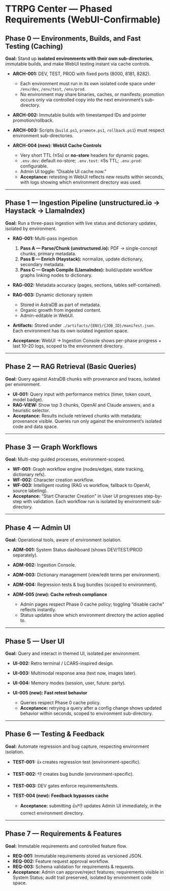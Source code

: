 # TTRPG Center — Phased Requirements (WebUI-Confirmable)

## Phase 0 — Environments, Builds, and Fast Testing (Caching)

**Goal:** Stand up **isolated environments with their own sub-directories**, immutable builds, and make WebUI testing instant via cache controls.

* **ARCH-001:** DEV, TEST, PROD with fixed ports (8000, 8181, 8282).

  * Each environment must run in its own isolated code space under `/env/dev`, `/env/test`, `/env/prod`.
  * No environment may share binaries, caches, or manifests; promotion occurs only via controlled copy into the next environment’s sub-directory.
* **ARCH-002:** Immutable builds with timestamped IDs and pointer promotion/rollback.
* **ARCH-003:** Scripts (`build.ps1`, `promote.ps1`, `rollback.ps1`) must respect environment sub-directories.
* **ARCH-004 (new): WebUI Cache Controls**

  * Very short TTL (≤5s) or **no-store** headers for dynamic pages.
  * `.env.dev`: default no-store; `.env.test`: ≤5s TTL; `.env.prod`: configurable.
  * Admin UI toggle: “Disable UI cache now.”
  * **Acceptance:** retesting in WebUI reflects new results within seconds, with logs showing which environment directory was used.

---

## Phase 1 — Ingestion Pipeline (unstructured.io → Haystack → LlamaIndex)

**Goal:** Run a three-pass ingestion with live status and dictionary updates, isolated by environment.

* **RAG-001:** Multi-pass ingestion

  1. **Pass A — Parse/Chunk (unstructured.io):** PDF → single-concept chunks, primary metadata.
  2. **Pass B — Enrich (Haystack):** normalize, update dictionary, secondary metadata.
  3. **Pass C — Graph Compile (LlamaIndex):** build/update workflow graphs linking nodes to dictionary.
* **RAG-002:** Metadata accuracy (pages, sections, tables self-contained).
* **RAG-003:** Dynamic dictionary system

  * Stored in AstraDB as part of metadata.
  * Organic growth from ingested content.
  * Admin-editable in WebUI.
* **Artifacts:** Stored under `./artifacts/{ENV}/{JOB_ID}/manifest.json`. Each environment has its own isolated ingestion space.
* **Acceptance:** WebUI → Ingestion Console shows per-phase progress + last 10–20 logs, scoped to the environment directory.

---

## Phase 2 — RAG Retrieval (Basic Queries)

**Goal:** Query against AstraDB chunks with provenance and traces, isolated per environment.

* **UI-001:** Query input with performance metrics (timer, token count, model badge).
* **RAG-VIEW:** Show top 3 chunks, OpenAI and Claude answers, and a heuristic selector.
* **Acceptance:** Results include retrieved chunks with metadata; provenance visible. Queries run only against the environment’s isolated code and data space.

---

## Phase 3 — Graph Workflows

**Goal:** Multi-step guided processes, environment-scoped.

* **WF-001:** Graph workflow engine (nodes/edges, state tracking, dictionary refs).
* **WF-002:** Character creation workflow.
* **WF-003:** Intelligent routing (RAG vs workflow, fallback to OpenAI, source labeling).
* **Acceptance:** “Start Character Creation” in User UI progresses step-by-step with validation. Each workflow run is isolated by environment sub-directory.

---

## Phase 4 — Admin UI

**Goal:** Operational tools, aware of environment isolation.

* **ADM-001:** System Status dashboard (shows DEV/TEST/PROD separately).
* **ADM-002:** Ingestion Console.
* **ADM-003:** Dictionary management (view/edit terms per environment).
* **ADM-004:** Regression tests & bug bundles (scoped to environment).
* **ADM-005 (new): Cache refresh compliance**

  * Admin pages respect Phase 0 cache policy; toggling “disable cache” reflects instantly.
  * Status updates show which environment directory the action applied to.

---

## Phase 5 — User UI

**Goal:** Query and interact in themed UI, isolated per environment.

* **UI-002:** Retro terminal / LCARS-inspired design.
* **UI-003:** Multimodal response area (text now, images later).
* **UI-004:** Memory modes (session, user, future: party).
* **UI-005 (new): Fast retest behavior**

  * Queries respect Phase 0 cache policy.
  * **Acceptance:** retrying a query after a config change shows updated behavior within seconds, scoped to environment sub-directory.

---

## Phase 6 — Testing & Feedback

**Goal:** Automate regression and bug capture, respecting environment isolation.

* **TEST-001:** 👍 creates regression test (environment-specific).
* **TEST-002:** 👎 creates bug bundle (environment-specific).
* **TEST-003:** DEV gates enforce requirements/tests.
* **TEST-004 (new): Feedback bypasses cache**

  * **Acceptance:** submitting 👍/👎 updates Admin UI immediately, in the correct environment directory.

---

## Phase 7 — Requirements & Features

**Goal:** Immutable requirements and controlled feature flow.

* **REQ-001:** Immutable requirements stored as versioned JSON.
* **REQ-002:** Feature request approval workflow.
* **REQ-003:** Schema validation for requirements & requests.
* **Acceptance:** Admin can approve/reject features; requirements visible in System Status; audit trail preserved, isolated by environment code space.